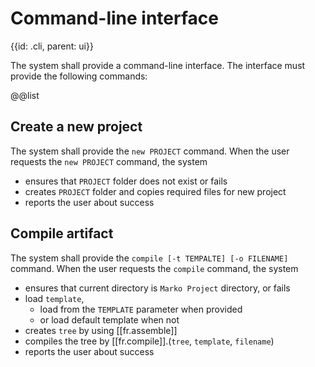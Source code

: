 # Command-line interface
{{id: .cli, parent: ui}}

The system shall provide a command-line interface. The interface must provide the following commands:

@@list

## Create a new project

The system shall provide the `new PROJECT` command. When the user requests the `new PROJECT` command, the system

- ensures that `PROJECT` folder does not exist or fails
- creates `PROJECT` folder and copies required files for new project
- reports the user about success  

## Compile artifact

The system shall provide the `compile [-t TEMPALTE] [-o FILENAME]` command. When the user requests the `compile` command, the system

- ensures that current directory is `Marko Project` directory, or fails
- load `template`,
  - load from the `TEMPLATE` parameter when provided
  - or load default template when not
- creates `tree` by using [[fr.assemble]]
- compiles the tree by [[fr.compile]].(`tree`, `template`, `filename`)
- reports the user about success
